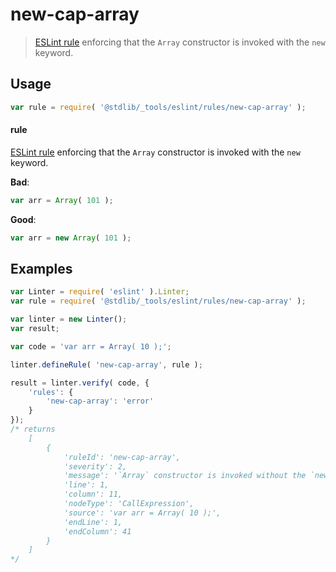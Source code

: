 <!--

@license Apache-2.0

Copyright (c) 2018 The Stdlib Authors.

Licensed under the Apache License, Version 2.0 (the "License");
you may not use this file except in compliance with the License.
You may obtain a copy of the License at

   http://www.apache.org/licenses/LICENSE-2.0

Unless required by applicable law or agreed to in writing, software
distributed under the License is distributed on an "AS IS" BASIS,
WITHOUT WARRANTIES OR CONDITIONS OF ANY KIND, either express or implied.
See the License for the specific language governing permissions and
limitations under the License.

-->

# new-cap-array

> [ESLint rule][eslint-rules] enforcing that the `Array` constructor is invoked with the `new` keyword.

<section class="intro">

</section>

<!-- /.intro -->

<section class="usage">

## Usage

```javascript
var rule = require( '@stdlib/_tools/eslint/rules/new-cap-array' );
```

#### rule

[ESLint rule][eslint-rules] enforcing that the `Array` constructor is invoked with the `new` keyword.

**Bad**:

<!-- eslint-disable stdlib/new-cap-array -->

```javascript
var arr = Array( 101 );
```

**Good**:

```javascript
var arr = new Array( 101 );
```

</section>

<!-- /.usage -->

<section class="examples">

## Examples

<!-- eslint no-undef: "error" -->

```javascript
var Linter = require( 'eslint' ).Linter;
var rule = require( '@stdlib/_tools/eslint/rules/new-cap-array' );

var linter = new Linter();
var result;

var code = 'var arr = Array( 10 );';

linter.defineRule( 'new-cap-array', rule );

result = linter.verify( code, {
    'rules': {
        'new-cap-array': 'error'
    }
});
/* returns
    [
        {
            'ruleId': 'new-cap-array',
            'severity': 2,
            'message': '`Array` constructor is invoked without the `new` 'keyword',
            'line': 1,
            'column': 11,
            'nodeType': 'CallExpression',
            'source': 'var arr = Array( 10 );',
            'endLine': 1,
            'endColumn': 41
        }
    ]
*/
```

</section>

<!-- /.examples -->

<section class="links">

[eslint-rules]: https://eslint.org/docs/developer-guide/working-with-rules

</section>

<!-- /.links -->
